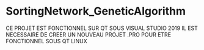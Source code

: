 # SortingNetwork_GeneticAlgorithm
CE PROJET EST FONCTIONNEL SUR QT SOUS VISUAL STUDIO 2019 
IL EST NECESSAIRE DE CREER UN NOUVEAU PROJET .PRO POUR ETRE FONCTIONNEL SOUS QT LINUX
